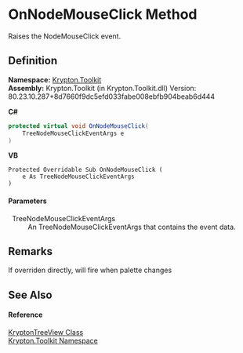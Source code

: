 # OnNodeMouseClick Method


Raises the NodeMouseClick event.



## Definition
**Namespace:** <a href="79d2eac2-21f4-54ff-7552-b20c33c30600.md">Krypton.Toolkit</a>  
**Assembly:** Krypton.Toolkit (in Krypton.Toolkit.dll) Version: 80.23.10.287+8d7660f9dc5efd033fabe008ebfb904beab6d444

**C#**
``` C#
protected virtual void OnNodeMouseClick(
	TreeNodeMouseClickEventArgs e
)
```
**VB**
``` VB
Protected Overridable Sub OnNodeMouseClick ( 
	e As TreeNodeMouseClickEventArgs
)
```



#### Parameters
<dl><dt>  TreeNodeMouseClickEventArgs</dt><dd>An TreeNodeMouseClickEventArgs that contains the event data.</dd></dl>

## Remarks
If overriden directly, will fire when palette changes

## See Also


#### Reference
<a href="e9a14ed2-7839-3035-9b1c-14b6698fd2a0.md">KryptonTreeView Class</a>  
<a href="79d2eac2-21f4-54ff-7552-b20c33c30600.md">Krypton.Toolkit Namespace</a>  
